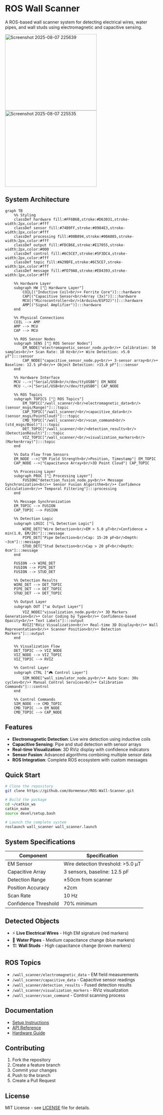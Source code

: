 # ROS Wall Scanner

A ROS-based wall scanner system for detecting electrical wires, water pipes, and wall studs using electromagnetic and capacitive sensing.

<img width="300" height="250" alt="Screenshot 2025-08-07 225639" src="https://github.com/user-attachments/assets/51e349b5-c19a-4014-afa9-a270d6e03503" />
<img width="300" height="250" alt="Screenshot 2025-08-07 225535" src="https://github.com/user-attachments/assets/0dc28bf3-18bc-46ea-9113-47f151dc276a" />


## System Architecture

```mermaid
graph TB
    %% Styling
    classDef hardware fill:#FF6B6B,stroke:#D63031,stroke-width:2px,color:#fff
    classDef sensor fill:#74B9FF,stroke:#0984E3,stroke-width:2px,color:#fff
    classDef processing fill:#00B894,stroke:#00A085,stroke-width:2px,color:#fff
    classDef output fill:#FDCB6E,stroke:#E17055,stroke-width:2px,color:#000
    classDef control fill:#6C5CE7,stroke:#5F3DC4,stroke-width:2px,color:#fff
    classDef topic fill:#A29BFE,stroke:#6C5CE7,stroke-width:1px,color:#fff
    classDef message fill:#FD79A8,stroke:#E84393,stroke-width:1px,color:#fff

    %% Hardware Layer
    subgraph HW ["🔧 Hardware Layer"]
        COIL[("Inductive Coil<br/>+ Ferrite Core")]:::hardware
        CAP[("Capacitive Sensor<br/>Array (3x)")]:::hardware
        MCU[("Microcontroller<br/>(Arduino/ESP32)")]:::hardware
        AMP[("Signal Amplifier")]:::hardware
    end

    %% Physical Connections
    COIL --> AMP
    AMP --> MCU
    CAP --> MCU

    %% ROS Sensor Nodes
    subgraph SENS ["📡 ROS Sensor Nodes"]
        EM_NODE["electromagnetic_sensor_node.py<br/>• Calibration: 50 samples<br/>• Scan Rate: 10 Hz<br/>• Wire Detection: >5.0 μT"]:::sensor
        CAP_NODE["capacitive_sensor_node.py<br/>• 3-sensor array<br/>• Baseline: 12.5 pF<br/>• Object Detection: >15.0 pF"]:::sensor
    end

    %% Hardware Interface
    MCU -.->|"Serial/USB<br/>/dev/ttyUSB0"| EM_NODE
    MCU -.->|"Serial/USB<br/>/dev/ttyUSB0"| CAP_NODE

    %% ROS Topics
    subgraph TOPICS ["📨 ROS Topics"]
        EM_TOPIC["/wall_scanner/<br/>electromagnetic_data<br/>(sensor_msgs/Range)"]:::topic
        CAP_TOPIC["/wall_scanner/<br/>capacitive_data<br/>(sensor_msgs/PointCloud)"]:::topic
        CMD_TOPIC["/wall_scanner/<br/>scan_command<br/>(std_msgs/Bool)"]:::topic
        DET_TOPIC["/wall_scanner/<br/>detection_results<br/>(DetectionResult)"]:::topic
        VIZ_TOPIC["/wall_scanner/<br/>visualization_markers<br/>(MarkerArray)"]:::topic
    end

    %% Data Flow from Sensors
    EM_NODE -->|"EM Field Strength<br/>Position, Timestamp"| EM_TOPIC
    CAP_NODE -->|"Capacitance Array<br/>3D Point Cloud"| CAP_TOPIC

    %% Processing Layer
    subgraph PROC ["🧠 Processing Layer"]
        FUSION["detection_fusion_node.py<br/>• Message Synchronization<br/>• Sensor Fusion Algorithm<br/>• Confidence Calculation<br/>• Temporal Filtering"]:::processing
    end

    %% Message Synchronization
    EM_TOPIC --> FUSION
    CAP_TOPIC --> FUSION

    %% Detection Logic
    subgraph LOGIC ["🔍 Detection Logic"]
        WIRE_DET["Wire Detection<br/>EM > 5.0 μT<br/>Confidence = min(1.0, EM/20)"]:::message
        PIPE_DET["Pipe Detection<br/>Cap: 15-20 pF<br/>Depth: ~3cm"]:::message
        STUD_DET["Stud Detection<br/>Cap > 20 pF<br/>Depth: 0cm"]:::message
    end

    FUSION --> WIRE_DET
    FUSION --> PIPE_DET
    FUSION --> STUD_DET

    %% Detection Results
    WIRE_DET --> DET_TOPIC
    PIPE_DET --> DET_TOPIC  
    STUD_DET --> DET_TOPIC

    %% Output Layer
    subgraph OUT ["📊 Output Layer"]
        VIZ_NODE["visualization_node.py<br/>• 3D Markers Generation<br/>• Color Coding by Type<br/>• Confidence-based Opacity<br/>• Text Labels"]:::output
        RVIZ["RViz Visualization<br/>• Real-time 3D Display<br/>• Wall Representation<br/>• Scanner Position<br/>• Detection Markers"]:::output
    end

    %% Visualization Flow
    DET_TOPIC --> VIZ_NODE
    VIZ_NODE --> VIZ_TOPIC
    VIZ_TOPIC --> RVIZ

    %% Control Layer
    subgraph CTRL ["🎮 Control Layer"]
        SIM_NODE["wall_simulator_node.py<br/>• Auto Scan: 30s cycles<br/>• Manual Control Services<br/>• Calibration Commands"]:::control
    end

    %% Control Commands
    SIM_NODE --> CMD_TOPIC
    CMD_TOPIC --> EM_NODE
    CMD_TOPIC --> CAP_NODE
```

## Features

- **Electromagnetic Detection**: Live wire detection using inductive coils
- **Capacitive Sensing**: Pipe and stud detection with sensor arrays
- **Real-time Visualization**: 3D RViz display with confidence indicators
- **Sensor Fusion**: Advanced algorithms combining multiple sensor data
- **ROS Integration**: Complete ROS ecosystem with custom messages

## Quick Start

```bash
# Clone the repository
git clone https://github.com/dormeneur/ROS-Wall-Scanner.git

# Build the package
cd ~/catkin_ws
catkin_make
source devel/setup.bash

# Launch the complete system
roslaunch wall_scanner wall_scanner.launch
```

## System Specifications

| Component | Specification |
|-----------|---------------|
| EM Sensor | Wire detection threshold: >5.0 μT |
| Capacitive Array | 3 sensors, baseline: 12.5 pF |
| Detection Range | ±50cm from scanner |
| Position Accuracy | ±2cm |
| Scan Rate | 10 Hz |
| Confidence Threshold | 70% minimum |

## Detected Objects

- ⚡ **Live Electrical Wires** - High EM signature (red markers)
- 🚰 **Water Pipes** - Medium capacitance change (blue markers)
- 🏗️ **Wall Studs** - High capacitance change (brown markers)

## ROS Topics

- `/wall_scanner/electromagnetic_data` - EM field measurements
- `/wall_scanner/capacitive_data` - Capacitive sensor readings
- `/wall_scanner/detection_results` - Fused detection results
- `/wall_scanner/visualization_markers` - RViz visualization
- `/wall_scanner/scan_command` - Control scanning process

## Documentation

- [Setup Instructions](SETUP_INSTRUCTIONS.md)
- [API Reference](docs/API.md)
- [Hardware Guide](docs/HARDWARE.md)

## Contributing

1. Fork the repository
2. Create a feature branch
3. Commit your changes
4. Push to the branch
5. Create a Pull Request

## License

MIT License - see [LICENSE](LICENSE) file for details.
